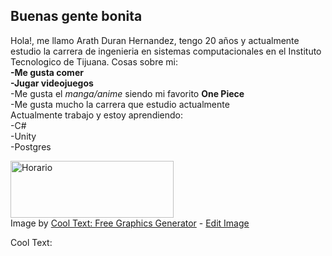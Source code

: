 ## Buenas gente bonita

Hola!, me llamo Arath Duran Hernandez, tengo 20 años y actualmente estudio la carrera de ingenieria en sistemas computacionales en el Instituto Tecnologico de Tijuana.
Cosas sobre mi:<br>
**-Me gusta comer**<br>
**-Jugar videojuegos**<br>
-Me gusta el *manga/anime* siendo mi favorito **One Piece**<br>
-Me gusta mucho la carrera que estudio actualmente<br>
Actualmente trabajo y estoy aprendiendo:<br>
-C#<br>
-Unity<br>
-Postgres<br>

<a href="https://cooltext.com"><img src="https://images.cooltext.com/5466576.gif" width="261" height="91" alt="Horario" /></a>
<br />Image by <a href="https://cooltext.com">Cool Text: Free Graphics Generator</a> - <a href="https://cooltext.com/Edit-Logo?LogoID=3636724783">Edit Image</a>

<a href="http://cooltext.com" target="_top"><img src="https://cooltext.com/images/ct_pixel.gif" width="80" height="15" alt="Cool Text: Logo and Graphics Generator" border="0" /></a>
